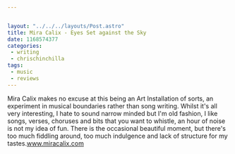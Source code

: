 ```yaml
---


layout: "../../../layouts/Post.astro"
title: Mira Calix - Eyes Set against the Sky
date: 1168574377
categories:
 - writing
 - chrischinchilla
tags: 
 - music 
 - reviews
---
```


Mira Calix makes no excuse at this being an Art Installation of sorts, an experiment in musical boundaries rather than song writing. Whilst it's all very interesting, I hate to sound narrow minded but I'm old fashion, I like songs, verses, choruses and bits that you want to whistle, an hour of noise is not my idea of fun. There is the occasional beautiful moment, but there's too much fiddling around, too much indulgence and lack of structure for my tastes.<a href='https://www.miracalix.com' target='_blank'>www.miracalix.com</a>
